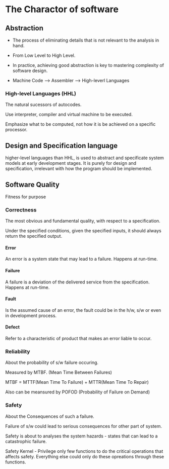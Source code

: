 # The Charactor of software

## Abstraction

-   The process of eliminating details that is not relevant to the analysis in hand.
    
-   From Low Level to High Level.
    
-   In practice, achieving good abstraction is key to mastering complexity of software design.
    
-   Machine Code --> Assembler --> High-leverl Languages
    

### High-level Languages (HHL)

The natural sucessors of autocodes.

Use interpreter, compiler and virtual machine to be executed.

Emphasize what to be computed, not how it is be achieved on a specific processor.

## Design and Specification language

higher-level languages than HHL, is used to abstract and specificate system models at early development stages. It is purely for design and specification, irrelevant with how the program should be implemented.

## Software Quality

Fitness for purpose

### Correctness

The most obvious and fundamental quality, with respect to a specification.

Under the specified conditions, given the specified inputs, it should always return the specified output.

#### Error

An error is a system state that may lead to a failure. Happens at run-time.

#### Failure

A failure is a deviation of the delivered service from the specification. Happens at run-time.

#### Fault

Is the assumed cause of an error, the fault could be in the h/w, s/w or even in development process.

#### Defect

Refer to a characteristic of product that makes an error liable to occur.

### Reliability

About the probability of s/w failure occuring.

Measured by MTBF. (Mean Time Between Failures)

MTBF = MTTF(Mean Time To Failure) + MTTR(Mean Time To Repair)

Also can be meansured by POFOD (Probability of Failure on Demand)

### Safety

About the Consequences of such a failure.

Failure of s/w could lead to serious consequences for other part of system.

Safety is about to analyses the system hazards - states that can lead to a catastrophic failure.

Safety Kernel - Privilege only few functions to do the critical operations that affects safety. Everything else could only do these opreations through these functions.
